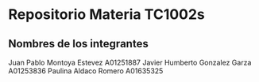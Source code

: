 # Repositorio Materia TC1002s

## Nombres de los integrantes

Juan Pablo Montoya Estevez A01251887
Javier Humberto Gonzalez Garza A01253836
Paulina Aldaco Romero A01635325

